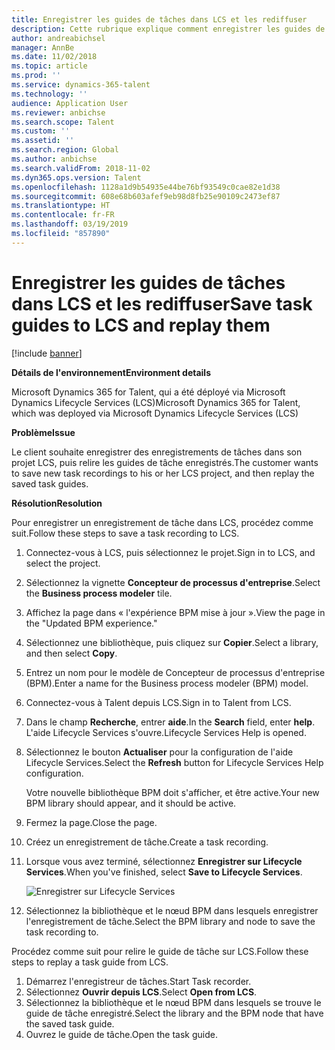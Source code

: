 ```yaml
---
title: Enregistrer les guides de tâches dans LCS et les rediffuser
description: Cette rubrique explique comment enregistrer les guides de tâches dans Microsoft Dynamics Lifecycle Services (LCS) puis les relire.
author: andreabichsel
manager: AnnBe
ms.date: 11/02/2018
ms.topic: article
ms.prod: ''
ms.service: dynamics-365-talent
ms.technology: ''
audience: Application User
ms.reviewer: anbichse
ms.search.scope: Talent
ms.custom: ''
ms.assetid: ''
ms.search.region: Global
ms.author: anbichse
ms.search.validFrom: 2018-11-02
ms.dyn365.ops.version: Talent
ms.openlocfilehash: 1128a1d9b54935e44be76bf93549c0cae82e1d38
ms.sourcegitcommit: 608e68b603afef9eb98d8fb25e90109c2473ef87
ms.translationtype: HT
ms.contentlocale: fr-FR
ms.lasthandoff: 03/19/2019
ms.locfileid: "857890"
---
```

# <a name="save-task-guides-to-lcs-and-replay-them"></a><span data-ttu-id="35665-103">Enregistrer les guides de tâches dans LCS et les rediffuser</span><span class="sxs-lookup"><span data-stu-id="35665-103">Save task guides to LCS and replay them</span></span>

[!include [banner](includes/banner.md)]

<span data-ttu-id="35665-104">**Détails de l'environnement**</span><span class="sxs-lookup"><span data-stu-id="35665-104">**Environment details**</span></span> 

<span data-ttu-id="35665-105">Microsoft Dynamics 365 for Talent, qui a été déployé via Microsoft Dynamics Lifecycle Services (LCS)</span><span class="sxs-lookup"><span data-stu-id="35665-105">Microsoft Dynamics 365 for Talent, which was deployed via Microsoft Dynamics Lifecycle Services (LCS)</span></span>

<span data-ttu-id="35665-106">**Problème**</span><span class="sxs-lookup"><span data-stu-id="35665-106">**Issue**</span></span>

<span data-ttu-id="35665-107">Le client souhaite enregistrer des enregistrements de tâches dans son projet LCS, puis relire les guides de tâche enregistrés.</span><span class="sxs-lookup"><span data-stu-id="35665-107">The customer wants to save new task recordings to his or her LCS project, and then replay the saved task guides.</span></span>

<span data-ttu-id="35665-108">**Résolution**</span><span class="sxs-lookup"><span data-stu-id="35665-108">**Resolution**</span></span>

<span data-ttu-id="35665-109">Pour enregistrer un enregistrement de tâche dans LCS, procédez comme suit.</span><span class="sxs-lookup"><span data-stu-id="35665-109">Follow these steps to save a task recording to LCS.</span></span>

1. <span data-ttu-id="35665-110">Connectez-vous à LCS, puis sélectionnez le projet.</span><span class="sxs-lookup"><span data-stu-id="35665-110">Sign in to LCS, and select the project.</span></span>
2. <span data-ttu-id="35665-111">Sélectionnez la vignette **Concepteur de processus d'entreprise**.</span><span class="sxs-lookup"><span data-stu-id="35665-111">Select the **Business process modeler** tile.</span></span>
3. <span data-ttu-id="35665-112">Affichez la page dans « l'expérience BPM mise à jour ».</span><span class="sxs-lookup"><span data-stu-id="35665-112">View the page in the "Updated BPM experience."</span></span>
4. <span data-ttu-id="35665-113">Sélectionnez une bibliothèque, puis cliquez sur **Copier**.</span><span class="sxs-lookup"><span data-stu-id="35665-113">Select a library, and then select **Copy**.</span></span>
5. <span data-ttu-id="35665-114">Entrez un nom pour le modèle de Concepteur de processus d'entreprise (BPM).</span><span class="sxs-lookup"><span data-stu-id="35665-114">Enter a name for the Business process modeler (BPM) model.</span></span>
6. <span data-ttu-id="35665-115">Connectez-vous à Talent depuis LCS.</span><span class="sxs-lookup"><span data-stu-id="35665-115">Sign in to Talent from LCS.</span></span>
7. <span data-ttu-id="35665-116">Dans le champ **Recherche**, entrer **aide**.</span><span class="sxs-lookup"><span data-stu-id="35665-116">In the **Search** field, enter **help**.</span></span> <span data-ttu-id="35665-117">L'aide Lifecycle Services s'ouvre.</span><span class="sxs-lookup"><span data-stu-id="35665-117">Lifecycle Services Help is opened.</span></span>
8. <span data-ttu-id="35665-118">Sélectionnez le bouton **Actualiser** pour la configuration de l'aide Lifecycle Services.</span><span class="sxs-lookup"><span data-stu-id="35665-118">Select the **Refresh** button for Lifecycle Services Help configuration.</span></span>

    <span data-ttu-id="35665-119">Votre nouvelle bibliothèque BPM doit s'afficher, et être active.</span><span class="sxs-lookup"><span data-stu-id="35665-119">Your new BPM library should appear, and it should be active.</span></span>

9. <span data-ttu-id="35665-120">Fermez la page.</span><span class="sxs-lookup"><span data-stu-id="35665-120">Close the page.</span></span>
10. <span data-ttu-id="35665-121">Créez un enregistrement de tâche.</span><span class="sxs-lookup"><span data-stu-id="35665-121">Create a task recording.</span></span>
11. <span data-ttu-id="35665-122">Lorsque vous avez terminé, sélectionnez **Enregistrer sur Lifecycle Services**.</span><span class="sxs-lookup"><span data-stu-id="35665-122">When you've finished, select **Save to Lifecycle Services**.</span></span>

    ![Enregistrer sur Lifecycle Services](media/task-guides.png)

12. <span data-ttu-id="35665-124">Sélectionnez la bibliothèque et le nœud BPM dans lesquels enregistrer l'enregistrement de tâche.</span><span class="sxs-lookup"><span data-stu-id="35665-124">Select the BPM library and node to save the task recording to.</span></span>

<span data-ttu-id="35665-125">Procédez comme suit pour relire le guide de tâche sur LCS.</span><span class="sxs-lookup"><span data-stu-id="35665-125">Follow these steps to replay a task guide from LCS.</span></span>

1. <span data-ttu-id="35665-126">Démarrez l'enregistreur de tâches.</span><span class="sxs-lookup"><span data-stu-id="35665-126">Start Task recorder.</span></span>
2. <span data-ttu-id="35665-127">Sélectionnez **Ouvrir depuis LCS**.</span><span class="sxs-lookup"><span data-stu-id="35665-127">Select **Open from LCS**.</span></span>
3. <span data-ttu-id="35665-128">Sélectionnez la bibliothèque et le nœud BPM dans lesquels se trouve le guide de tâche enregistré.</span><span class="sxs-lookup"><span data-stu-id="35665-128">Select the library and the BPM node that have the saved task guide.</span></span>
4. <span data-ttu-id="35665-129">Ouvrez le guide de tâche.</span><span class="sxs-lookup"><span data-stu-id="35665-129">Open the task guide.</span></span>
